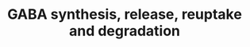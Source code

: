 ---
annotations:
- type: Pathway Ontology
  value: gamma-aminobutyric acid metabolic pathway
authors:
- ReactomeTeam
- Anwesha
- Mkutmon
description: GABA is a major inhibitory neurotransmitter in the mammalian central
  nervous system. GABA modulates neuronal excitability throughout the nervous system.
  Disruption of GABA neurotransmission leads to many neurological diseases including
  epilepsy and a general anxiety disorder. GABA is synthesized by two distinct enzymes
  GAD67 and GAD65 that differ in their cellular localization, functional properties
  and co-factor requirements. GABA synthesized by GAD65 is used for neurotransmission
  whereas GABA synthesized by GAD67 is used for processes other than neurotransmission
  such as synaptogenesis and protection against neuronal injury. GABA is loaded into
  synaptic vesicle with the help of vesicular inhibitory amino acid transporter or
  VGAT. GAD65 and VGAT are functionally linked at the synaptic vesicle membrane and
  GABA synthesized by GAD65 is preferentially loaded into the synaptic vesicle over
  GABA synthesized in cytoplasm by GAD67.The GABA loaded synaptic vesicles are docked
  at the plasma membrane with the help of the SNARE complexes and primed by interplay
  between various proteins including Munc18, complexin etc. Release of GABA loaded
  synaptic vesicle is initiated by the arrival of action potential at the presynaptic
  bouton and opening of N or P/Q voltage gated Ca2+ channels. Ca2+ influx results
  in Ca2+ binding by synaptobrevin, which is a part of the SNARE complex that also
  includes SNAP25 and syntaxin, leading to synaptic vesicle fusion. Release of GABA
  in the synaptic cleft leads to binding of GABA by the GABA receptors and post ligand
  binding events.  View original pathway at [http://www.reactome.org/PathwayBrowser/#DIAGRAM=888590
  Reactome].
last-edited: 2021-01-25
organisms:
- Homo sapiens
redirect_from:
- /index.php/Pathway:WP2685
- /instance/WP2685
schema-jsonld:
- '@context': https://schema.org/
  '@id': https://wikipathways.github.io/pathways/WP2685.html
  '@type': Dataset
  creator:
    '@type': Organization
    name: WikiPathways
  description: GABA is a major inhibitory neurotransmitter in the mammalian central
    nervous system. GABA modulates neuronal excitability throughout the nervous system.
    Disruption of GABA neurotransmission leads to many neurological diseases including
    epilepsy and a general anxiety disorder. GABA is synthesized by two distinct enzymes
    GAD67 and GAD65 that differ in their cellular localization, functional properties
    and co-factor requirements. GABA synthesized by GAD65 is used for neurotransmission
    whereas GABA synthesized by GAD67 is used for processes other than neurotransmission
    such as synaptogenesis and protection against neuronal injury. GABA is loaded
    into synaptic vesicle with the help of vesicular inhibitory amino acid transporter
    or VGAT. GAD65 and VGAT are functionally linked at the synaptic vesicle membrane
    and GABA synthesized by GAD65 is preferentially loaded into the synaptic vesicle
    over GABA synthesized in cytoplasm by GAD67.The GABA loaded synaptic vesicles
    are docked at the plasma membrane with the help of the SNARE complexes and primed
    by interplay between various proteins including Munc18, complexin etc. Release
    of GABA loaded synaptic vesicle is initiated by the arrival of action potential
    at the presynaptic bouton and opening of N or P/Q voltage gated Ca2+ channels.
    Ca2+ influx results in Ca2+ binding by synaptobrevin, which is a part of the SNARE
    complex that also includes SNAP25 and syntaxin, leading to synaptic vesicle fusion.
    Release of GABA in the synaptic cleft leads to binding of GABA by the GABA receptors
    and post ligand binding events.  View original pathway at [http://www.reactome.org/PathwayBrowser/#DIAGRAM=888590
    Reactome].
  keywords:
  - STX1A
  - ALDH5A1 tetramer
  - SLC6A12
  - H2O
  - 2OG
  - vesicle
  - PXLP-GAD dimers
  - SLC6A GABA
  - RIMS1
  - 'SLC6A13 '
  - 'PXLP-K357-ABAT '
  - 'b-Ala '
  - 'BET '
  - H+
  - NAD+
  - HSPA8
  - 'SNAP25 '
  - 'PXLP-K396-GAD2 '
  - RAB3A
  - SYT1
  - SLC32A1
  - 'SLC32A1 '
  - GABA
  - 'ALDH5A1 '
  - CPLX1
  - Docked GABA loaded
  - 'Ca2+ '
  - PXLP-K405-GAD1 dimer
  - 'PXLP-K405-GAD1 '
  - Na+
  - 'VAMP2 '
  - SNARE complex:Ca2+
  - 'RIMS1 '
  - SUCCSA
  - NADH
  - ligands of SLC6A12
  - 'STX1A '
  - 'SLC6A11 '
  - DNAJC5
  - 'SYT1 '
  - 'CPLX1 '
  - 'HSPA8 '
  - (BGT-1)
  - synaptic vesicle
  - 'SLC6A1 '
  - dimer:2Fe-2S
  - CO2
  - 'RAB3A '
  - 'DNAJC5 '
  - GABA Loaded synaptic
  - 'DAB '
  - SNAP25
  - Cl-
  - '2Fe-2S cluster '
  - STXBP1-1
  - Ca2+
  - 'GABA '
  - L-Glu
  - 'STXBP1-1 '
  - SUCCA
  - transporters
  - PXLP-K357-ABAT
  license: CC0
  name: GABA synthesis, release, reuptake and degradation
seo: CreativeWork
title: GABA synthesis, release, reuptake and degradation
wpid: WP2685
---